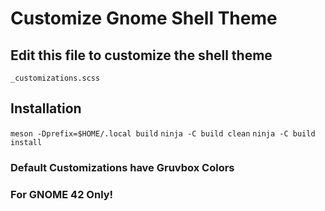 # Customize Gnome Shell Theme

## Edit this file to customize the shell theme
`_customizations.scss`

## Installation
`meson -Dprefix=$HOME/.local build`
`ninja -C build clean`
`ninja -C build install`

### Default Customizations have Gruvbox Colors

### For GNOME 42 Only!
